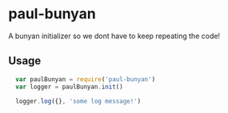 # paul-bunyan

A bunyan initializer so we dont have to keep repeating the code!

## Usage

```javascript
  var paulBunyan = require('paul-bunyan')
  var logger = paulBunyan.init()

  logger.log({}, 'some log message!')
```
